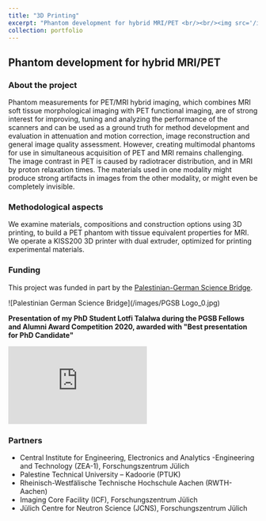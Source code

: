 ```yaml
---
title: "3D Printing"
excerpt: "Phantom development for hybrid MRI/PET <br/><br/><img src='/images/Kiss200.jpg' width='150'>"
collection: portfolio
---
```


## Phantom development for hybrid MRI/PET


### About the project
Phantom measurements for PET/MRI hybrid imaging, which combines MRI soft tissue morphological imaging with PET functional imaging, are of strong interest for improving, tuning and analyzing the performance of the scanners and can be used as a ground truth for method development and evaluation in attenuation and motion correction, image reconstruction and general image quality assessment. However, creating multimodal phantoms for use in simultaneous acquisition of PET and MRI remains challenging. The image contrast in PET is caused by radiotracer distribution, and in MRI by proton relaxation times. The materials used in one modality might produce strong artifacts in images from the other modality, or might even be completely invisible.

### Methodological aspects
We examine materials, compositions and construction options using 3D printing, to build a PET phantom with tissue equivalent properties for MRI. We operate a KISS200 3D printer with dual extruder, optimized for printing experimental materials. 

### Funding
This project was funded in part by the [Palestinian-German Science Bridge](https://www.palast.ps/en/what-we-do/science-bridges/pgsb).

![Palestinian German Science Bridge](/images/PGSB Logo_0.jpg)

**Presentation of my PhD Student Lotfi Talalwa during the PGSB Fellows and Alumni Award Competition 2020, awarded with "Best presentation for PhD Candidate"**
<iframe width="280" height="157" src="https://www.youtube.com/embed/q94ewOgIgXw" title="YouTube video player" frameborder="0" allow="accelerometer; autoplay; clipboard-write; encrypted-media; gyroscope; picture-in-picture" allowfullscreen></iframe>

### Partners
* Central Institute for Engineering, Electronics and Analytics -Engineering and Technology (ZEA-1), Forschungszentrum Jülich
* Palestine Technical University – Kadoorie (PTUK)
* Rheinisch-Westfälische Technische Hochschule Aachen (RWTH-Aachen)
* Imaging Core Facility (ICF), Forschungszentrum Jülich
* Jülich Centre for Neutron Science (JCNS), Forschungszentrum Jülich
